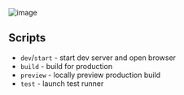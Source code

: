 ![image](https://github.com/den-eshchenko/todos/assets/87363848/3b161f54-51ff-4973-b779-ccbea52ef455)



## Scripts

- `dev`/`start` - start dev server and open browser
- `build` - build for production
- `preview` - locally preview production build
- `test` - launch test runner
